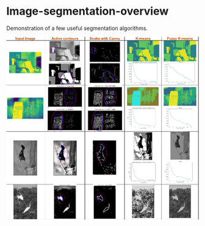 # Image-segmentation-overview

Demonstration of a few useful segmentation algorithms.

<img align="left" alt="ex_one" width = "1000px" src="./segmentation-result.png" />

